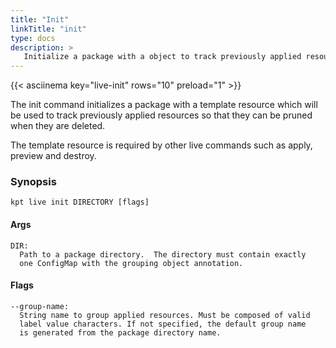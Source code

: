 ```yaml
---
title: "Init"
linkTitle: "init"
type: docs
description: >
   Initialize a package with a object to track previously applied resources
---
```

<!--mdtogo:Short
    Initialize a package with a object to track previously applied resources
-->

{{< asciinema key="live-init" rows="10" preload="1" >}}

The init command initializes a package with a template resource which will
be used to track previously applied resources so that they can be pruned
when they are deleted.

The template resource is required by other live commands
such as apply, preview and destroy.

### Synopsis
<!--mdtogo:Long-->
    kpt live init DIRECTORY [flags]

#### Args

    DIR:
      Path to a package directory.  The directory must contain exactly
      one ConfigMap with the grouping object annotation.

#### Flags

    --group-name:
      String name to group applied resources. Must be composed of valid
      label value characters. If not specified, the default group name
      is generated from the package directory name.
<!--mdtogo-->

